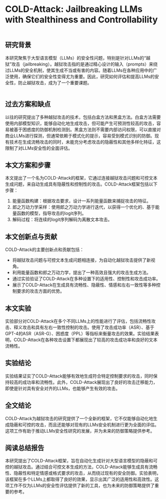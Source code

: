 # COLD-Attack: Jailbreaking LLMs with Stealthiness and Controllability

<figure><img src="../../.gitbook/assets/image (8) (1) (1) (1) (1) (1) (1) (1) (1) (1) (1) (1).png" alt=""><figcaption></figcaption></figure>

## 研究背景

本研究聚焦于大型语言模型（LLMs）的安全性问题，特别是针对LLMs的“越狱”攻击（jailbreaking）。越狱攻击指的是通过精心设计的输入（prompts）来绕过LLMs的安全机制，使其生成不当或有害的内容。随着LLMs在各种应用中的广泛使用，确保它们的安全性变得尤为重要。因此，研究如何评估和提高LLMs的安全性，防止越狱攻击，成为了一个重要课题。

<figure><img src="../../.gitbook/assets/image (9) (1) (1) (1) (1) (1) (1) (1) (1).png" alt=""><figcaption></figcaption></figure>

## 过去方案和缺点

以往的研究提出了多种越狱攻击的技术，包括白盒方法和黑盒方法。白盒方法需要使用内部模型知识，能够自动化地生成攻击，但可能产生可预测性较高的攻击，容易被基于困惑度的防御机制检测到。黑盒方法则不需要内部访问权限，可以直接对商业LLMs进行探测，但通常依赖于模式化的提示，容易受到模式识别的防御。现有技术在生成流畅攻击的同时，未能充分考虑攻击的隐蔽性和其他多样化特征，这限制了对LLMs安全性的全面评估。

## 本文方案和步骤

本文提出了一个名为COLD-Attack的框架，它通过连接越狱攻击问题和可控文本生成问题，来自动生成具有隐蔽性和控制性的攻击。COLD-Attack框架包括以下步骤：

1. 能量函数构建：根据攻击要求，设计一系列能量函数来捕捉攻击的特征。
2. 郎之万动力学采样：使用郎之万动力学进行迭代，以获得一个优化的、基于能量函数的模型，指导攻击的logit序列。
3. 解码过程：将连续的logit序列解码为离散文本攻击。

## 本文创新点与贡献

COLD-Attack的主要创新点和贡献包括：

* 将越狱攻击问题与可控文本生成问题相连接，为自动化越狱攻击提供了新视角。
* 利用能量函数和郎之万动力学，提出了一种高效且强大的攻击生成方法。
* 通过实验验证了COLD-Attack在多种设置下的适用性、控制性和攻击成功率。
* 展示了COLD-Attack在生成具有流畅性、隐蔽性、情感和左右一致性等多种控制要求的攻击方面的优势。

## 本文实验

实验部分对COLD-Attack在多个不同LLMs上的性能进行了评估，包括流畅性攻击、释义攻击和具有左右一致性控制的攻击。使用了攻击成功率（ASR）、基于GPT-4的ASR（ASR-G）、困惑度（PPL）等指标来衡量攻击的效果。实验结果表明，COLD-Attack在各种攻击设置下都展现出了较高的攻击成功率和良好的文本流畅性。

## 实验结论

实验结果证实了COLD-Attack能够有效地生成符合特定控制要求的攻击，同时保持较高的成功率和流畅性。此外，COLD-Attack展现出了良好的攻击迁移能力，即使是针对具有安全对齐的LLMs，也能够产生有效的攻击。

## 全文结论

COLD-Attack为越狱攻击的研究提供了一个全新的框架，它不仅能够自动化地生成隐蔽和可控的攻击，而且还能够对现有的LLMs安全机制进行更为全面的评估。这项工作有助于推动LLMs安全性研究的发展，并为未来的防御策略提供参考。

## 阅读总结报告

本研究提出了COLD-Attack框架，旨在自动化生成针对大型语言模型的隐蔽和可控的越狱攻击。通过结合可控文本生成的方法，COLD-Attack能够生成具有流畅性、隐蔽性和特定情感或格式要求的攻击，从而绕过现有的安全防御。实验表明，该框架在多个LLMs上都取得了良好的效果，显示出其广泛的适用性和高效性。这项工作不仅为LLMs的安全性评估提供了新的工具，也为未来的防御策略提供了重要的参考。

